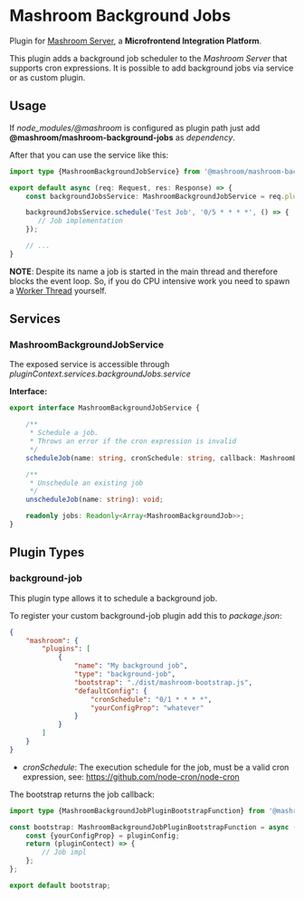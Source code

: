 
# Mashroom Background Jobs

Plugin for [Mashroom Server](https://www.mashroom-server.com), a **Microfrontend Integration Platform**.

This plugin adds a background job scheduler to the _Mashroom Server_ that supports cron expressions.
It is possible to add background jobs via service or as custom plugin.

## Usage

If *node_modules/@mashroom* is configured as plugin path just add **@mashroom/mashroom-background-jobs** as *dependency*.

After that you can use the service like this:

```ts
import type {MashroomBackgroundJobService} from '@mashroom/mashroom-background-jobs/type-definitions';

export default async (req: Request, res: Response) => {
    const backgroundJobsService: MashroomBackgroundJobService = req.pluginContext.services.backgroundJobs.service;

    backgroundJobsService.schedule('Test Job', '0/5 * * * *', () => {
       // Job implementation
    });

    // ...
}
```

**NOTE**: Despite its name a job is started in the main thread and therefore blocks the event loop.
          So, if you do CPU intensive work you need to spawn a [Worker Thread](https://nodejs.org/api/worker_threads.html) yourself.

## Services

### MashroomBackgroundJobService

The exposed service is accessible through _pluginContext.services.backgroundJobs.service_

**Interface:**

```ts
export interface MashroomBackgroundJobService {

    /**
     * Schedule a job.
     * Throws an error if the cron expression is invalid
     */
    scheduleJob(name: string, cronSchedule: string, callback: MashroomBackgroundJobCallback): MashroomBackgroundJob;

    /**
     * Unschedule an existing job
     */
    unscheduleJob(name: string): void;

    readonly jobs: Readonly<Array<MashroomBackgroundJob>>;
}
```

## Plugin Types

### background-job

This plugin type allows it to schedule a background job.

To register your custom background-job plugin add this to _package.json_:

```json
{
    "mashroom": {
        "plugins": [
            {
                "name": "My background job",
                "type": "background-job",
                "bootstrap": "./dist/mashroom-bootstrap.js",
                "defaultConfig": {
                    "cronSchedule": "0/1 * * * *",
                    "yourConfigProp": "whatever"
                }
            }
        ]
    }
}
```

 * _cronSchedule_: The execution schedule for the job, must be a valid cron expression, see: https://github.com/node-cron/node-cron

The bootstrap returns the job callback:

```ts
import type {MashroomBackgroundJobPluginBootstrapFunction} from '@mashroom/mashroom-background-jobs/type-definitions';

const bootstrap: MashroomBackgroundJobPluginBootstrapFunction = async (pluginName, pluginConfig, pluginContextHolder) => {
    const {yourConfigProp} = pluginConfig;
    return (pluginContect) => {
        // Job impl
    };
};

export default bootstrap;
```
